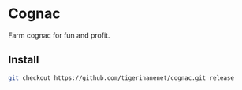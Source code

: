 # Cognac
Farm cognac for fun and profit.

## Install
```bash
git checkout https://github.com/tigerinanenet/cognac.git release
```
